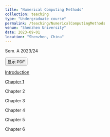 ```yaml
---
title: "Numerical Computing Methods"
collection: teaching
type: "Undergraduate course"
permalink: /teaching/NumericalComputingMethods
venue: "Shenzhen University"
date: 2023-09-01
location: "Shenzhen, China"
---
```


Sem. A 2023/24


<head>
  <title>展示PDF文件</title>
  <style>
    #pdfContainer {
      display: none;
      width: 600px;
      height: 400px;
    }
  </style>
</head>
<body>

<button id="showPdfBtn">显示 PDF</button>
<div id="pdfContainer">
  <embed id="pdfEmbed" src="" type="application/pdf" width="100%" height="100%">
</div>

<script>
  document.getElementById('showPdfBtn').addEventListener('click', function() {
    document.getElementById('pdfContainer').style.display = 'block';
    document.getElementById('pdfEmbed').src = 'https://github.com/Li-X-P/Li-X-P.github.io/blob/master/files/Course/numericalComputationMethod/Intro.pdf';
  });
</script>

</body>

<a class="button pdf" href="https://github.com/Li-X-P/Li-X-P.github.io/blob/master/files/Course/numericalComputationMethod/Intro.pdf" rel="permalink">Introduction</a>

<a class="button pdf" href="https://github.com/Li-X-P/Li-X-P.github.io/blob/master/files/Course/numericalComputationMethod/Chapter_1.pdf" rel="permalink">Chapter 1</a>

Chapter 2

Chapter 3

Chapter 4

Chapter 5

Chapter 6

